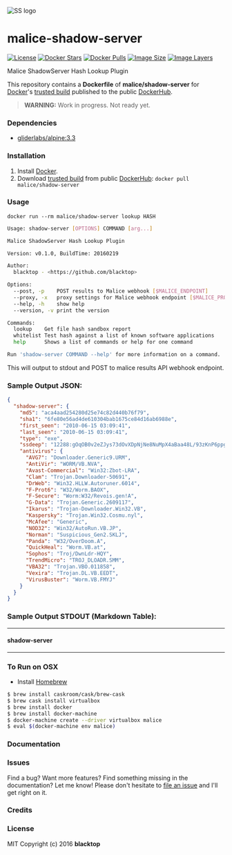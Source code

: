![SS logo](https://raw.githubusercontent.com/maliceio/malice-shadow-server/master/logo.png)
# malice-shadow-server

[![License](http://img.shields.io/:license-mit-blue.svg)](http://doge.mit-license.org)
[![Docker Stars](https://img.shields.io/docker/stars/malice/shadow-server.svg)][hub]
[![Docker Pulls](https://img.shields.io/docker/pulls/malice/shadow-server.svg)][hub]
[![Image Size](https://img.shields.io/imagelayers/image-size/malice/shadow-server/latest.svg)](https://imagelayers.io/?images=malice/shadow-server:latest)
[![Image Layers](https://img.shields.io/imagelayers/layers/malice/shadow-server/latest.svg)](https://imagelayers.io/?images=malice/shadow-server:latest)

Malice ShadowServer Hash Lookup Plugin

This repository contains a **Dockerfile** of **malice/shadow-server** for [Docker](https://www.docker.io/)'s [trusted build](https://index.docker.io/u/malice/shadow-server/) published to the public [DockerHub](https://index.docker.io/).

> **WARNING:** Work in progress.  Not ready yet.

### Dependencies

* [gliderlabs/alpine:3.3](https://index.docker.io/_/gliderlabs/alpine/)


### Installation

1. Install [Docker](https://www.docker.io/).
2. Download [trusted build](https://hub.docker.com/r/malice/shadow-server/) from public [DockerHub](https://hub.docker.com): `docker pull malice/shadow-server`

### Usage

    docker run --rm malice/shadow-server lookup HASH

```bash
Usage: shadow-server [OPTIONS] COMMAND [arg...]

Malice ShadowServer Hash Lookup Plugin

Version: v0.1.0, BuildTime: 20160219

Author:
  blacktop - <https://github.com/blacktop>

Options:
  --post, -p	POST results to Malice webhook [$MALICE_ENDPOINT]
  --proxy, -x	proxy settings for Malice webhook endpoint [$MALICE_PROXY]
  --help, -h	show help
  --version, -v	print the version

Commands:
  lookup	Get file hash sandbox report
  whitelist	Test hash against a list of known software applications
  help		Shows a list of commands or help for one command

Run 'shadow-server COMMAND --help' for more information on a command.
```

This will output to stdout and POST to malice results API webhook endpoint.

### Sample Output JSON:
```json
{
  "shadow-server": {
    "md5": "aca4aad254280d25e74c82d440b76f79",
    "sha1": "6fe80e56ad4de610304bab1675ce84d16ab6988e",
    "first_seen": "2010-06-15 03:09:41",
    "last_seen": "2010-06-15 03:09:41",
    "type": "exe",
    "ssdeep": "12288:gOqOB0v2eZJys73dOvXDpNjNe8NuMpX4aBaa48L/93zKnP6ppgg2HFZlxVPbZX:sOA2eZJ8NI8Nah8L/4PqmTVPlX",
    "antivirus": {
      "AVG7": "Downloader.Generic9.URM",
      "AntiVir": "WORM/VB.NVA",
      "Avast-Commercial": "Win32:Zbot-LRA",
      "Clam": "Trojan.Downloader-50691",
      "DrWeb": "Win32.HLLW.Autoruner.6014",
      "F-Prot6": "W32/Worm.BAOX",
      "F-Secure": "Worm:W32/Revois.gen!A",
      "G-Data": "Trojan.Generic.2609117",
      "Ikarus": "Trojan-Downloader.Win32.VB",
      "Kaspersky": "Trojan.Win32.Cosmu.nyl",
      "McAfee": "Generic",
      "NOD32": "Win32/AutoRun.VB.JP",
      "Norman": "Suspicious_Gen2.SKLJ",
      "Panda": "W32/OverDoom.A",
      "QuickHeal": "Worm.VB.at",
      "Sophos": "Troj/DwnLdr-HQY",
      "TrendMicro": "TROJ_DLOADR.SMM",
      "VBA32": "Trojan.VBO.011858",
      "Vexira": "Trojan.DL.VB.EEDT",
      "VirusBuster": "Worm.VB.FMYJ"
    }
  }
}
```
### Sample Output STDOUT (Markdown Table):
---
#### shadow-server


---
### To Run on OSX
 - Install [Homebrew](http://brew.sh)

```bash
$ brew install caskroom/cask/brew-cask
$ brew cask install virtualbox
$ brew install docker
$ brew install docker-machine
$ docker-machine create --driver virtualbox malice
$ eval $(docker-machine env malice)
```

### Documentation

### Issues

Find a bug? Want more features? Find something missing in the documentation? Let me know! Please don't hesitate to [file an issue](https://github.com/maliceio/malice-av/issues/new) and I'll get right on it.

### Credits

### License
MIT Copyright (c) 2016 **blacktop**

[hub]: https://hub.docker.com/r/malice/shadow-server/
